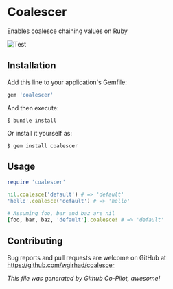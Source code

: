 # Coalescer
Enables coalesce chaining values on Ruby

![Test](https://github.com/wgirhad/coalescer/actions/workflows/spec.yml/badge.svg)

## Installation

Add this line to your application's Gemfile:

```ruby
gem 'coalescer'
```

And then execute:

    $ bundle install

Or install it yourself as:

    $ gem install coalescer

## Usage

```ruby
require 'coalescer'

nil.coalesce('default') # => 'default'
'hello'.coalesce('default') # => 'hello'

# Assuming foo, bar and baz are nil
[foo, bar, baz, 'default'].coalesce! # => 'default'
```

## Contributing

Bug reports and pull requests are welcome on GitHub at https://github.com/wgirhad/coalescer

*This file was generated by Github Co-Pilot, awesome!*
